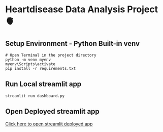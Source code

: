 # Heartdisease Data Analysis Project 🫀

## Setup Environment - Python Built-in venv
```
# Open Terminal in the project directory
python -m venv myenv
myenv\Scripts\activate
pip install -r requirements.txt
```

## Run Local streamlit app
```
streamlit run dashboard.py
```

## Open Deployed streamlit app
[Click here to open streamlit deployed app](https://heartdisease-diagnosis-mlproject-dqlab.streamlit.app)